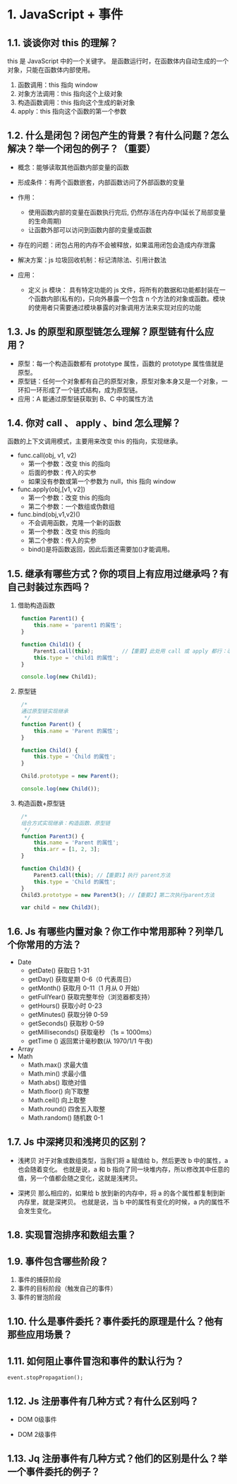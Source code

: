 # 1. JavaScript + 事件

## 1.1. 谈谈你对 this 的理解？

this 是 JavaScript 中的一个关键字。
是函数运行时，在函数体内自动生成的一个对象，只能在函数体内部使用。

1. 函数调用：this 指向 window
2. 对象方法调用：this 指向这个上级对象
3. 构造函数调用：this 指向这个生成的新对象
4. apply：this 指向这个函数的第一个参数

## 1.2. 什么是闭包？闭包产生的背景？有什么问题？怎么解决？举一个闭包的例子？（重要）

- 概念：能够读取其他函数内部变量的函数
- 形成条件：有两个函数嵌套，内部函数访问了外部函数的变量
- 作用：
  - 使用函数内部的变量在函数执行完后, 仍然存活在内存中(延长了局部变量的生命周期)
  - 让函数外部可以访问到函数内部的变量或函数
- 存在的问题：闭包占用的内存不会被释放，如果滥用闭包会造成内存泄露
- 解决方案：js 垃圾回收机制：标记清除法、引用计数法

- 应用：
  - 定义 js 模块：
    具有特定功能的 js 文件，将所有的数据和功能都封装在一个函数内部(私有的)，只向外暴露一个包含 n 个方法的对象或函数。模块的使用者只需要通过模块暴露的对象调用方法来实现对应的功能

## 1.3. Js 的原型和原型链怎么理解？原型链有什么应用？

- 原型：每一个构造函数都有 prototype 属性，函数的 prototype 属性值就是原型。
- 原型链：任何一个对象都有自己的原型对象，原型对象本身又是一个对象，一环扣一环形成了一个链式结构，成为原型链。
- 应用：A 能通过原型链获取到 B、C 中的属性方法

## 1.4. 你对 call 、 apply 、bind 怎么理解？

函数的上下文调用模式，主要用来改变 this 的指向，实现继承。

- func.call(obj, v1, v2)
  - 第一个参数：改变 this 的指向
  - 后面的参数：传入的实参
  - 如果没有参数或第一个参数为 null，this 指向 window
- func.apply(obj,[v1, v2])
  - 第一个参数：改变 this 的指向
  - 第二个参数：一个数组或伪数组
- func.bind(obj,v1,v2)()
  - 不会调用函数，克隆一个新的函数
  - 第一个参数：改变 this 的指向
  - 第二个参数：传入的实参
  - bind()是将函数返回，因此后面还需要加()才能调用。

## 1.5. 继承有哪些方式？你的项目上有应用过继承吗？有自己封装过东西吗？

1. 借助构造函数

   ```JavaScript
    function Parent1() {
        this.name = 'parent1 的属性';
    }

    function Child1() {
        Parent1.call(this);         //【重要】此处用 call 或 apply 都行：改变 this 的指向
        this.type = 'child1 的属性';
    }

    console.log(new Child1);
   ```

2. 原型链

   ```JavaScript
    /*
    通过原型链实现继承
     */
    function Parent() {
        this.name = 'Parent 的属性';
    }

    function Child() {
        this.type = 'Child 的属性';
    }

    Child.prototype = new Parent();

    console.log(new Child());
   ```

3. 构造函数+原型链

   ```JavaScript
    /*
    组合方式实现继承：构造函数、原型链
     */
    function Parent3() {
        this.name = 'Parent 的属性';
        this.arr = [1, 2, 3];
    }

    function Child3() {
        Parent3.call(this); //【重要1】执行 parent方法
        this.type = 'Child 的属性';
    }
    Child3.prototype = new Parent3(); //【重要2】第二次执行parent方法

    var child = new Child3();
   ```

## 1.6. Js 有哪些内置对象？你工作中常用那种？列举几个你常用的方法？

- Date
  - getDate() 获取日 1-31
  - getDay() 获取星期 0-6（0 代表周日）
  - getMonth() 获取月 0-11（1 月从 0 开始）
  - getFullYear() 获取完整年份（浏览器都支持）
  - getHours() 获取小时 0-23
  - getMinutes() 获取分钟 0-59
  - getSeconds() 获取秒 0-59
  - getMilliseconds() 获取毫秒 （1s = 1000ms）
  - getTime () 返回累计毫秒数(从 1970/1/1 午夜)
- Array
- Math
  - Math.max() 求最大值
  - Math.min() 求最小值
  - Math.abs() 取绝对值
  - Math.floor() 向下取整
  - Math.ceil() 向上取整
  - Math.round() 四舍五入取整
  - Math.random() 随机数 0-1

## 1.7. Js 中深拷贝和浅拷贝的区别？

- 浅拷贝
  对于对象或数组类型，当我们将 a 赋值给 b，然后更改 b 中的属性，a 也会随着变化。
  也就是说，a 和 b 指向了同一块堆内存，所以修改其中任意的值，另一个值都会随之变化，这就是浅拷贝。

- 深拷贝
  那么相应的，如果给 b 放到新的内存中，将 a 的各个属性都复制到新内存里，就是深拷贝。
  也就是说，当 b 中的属性有变化的时候，a 内的属性不会发生变化。

## 1.8. 实现冒泡排序和数组去重？

## 1.9. 事件包含哪些阶段？

1. 事件的捕获阶段
2. 事件的目标阶段（触发自己的事件）
3. 事件的冒泡阶段

## 1.10. 什么是事件委托？事件委托的原理是什么？他有那些应用场景？

## 1.11. 如何阻止事件冒泡和事件的默认行为？

    event.stopPropagation();

## 1.12. Js 注册事件有几种方式？有什么区别吗？

- DOM 0级事件

- DOM 2级事件

## 1.13. Jq 注册事件有几种方式？他们的区别是什么？举一个事件委托的例子？
